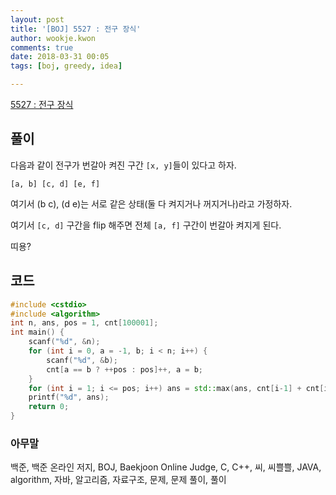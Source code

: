 ```yaml
---
layout: post
title: '[BOJ] 5527 : 전구 장식'
author: wookje.kwon
comments: true
date: 2018-03-31 00:05
tags: [boj, greedy, idea]

---
```


[5527 : 전구 장식](https://www.acmicpc.net/problem/5527)

## 풀이

다음과 같이 전구가 번갈아 켜진 구간 `[x, y]`들이 있다고 하자.

`[a, b] [c, d] [e, f]`

여기서 (b c), (d e)는 서로 같은 상태(둘 다 켜지거나 꺼지거나)라고 가정하자.

여기서 `[c, d]` 구간을 flip 해주면 전체 `[a, f]` 구간이 번갈아 켜지게 된다.

띠용?

## 코드

```cpp
#include <cstdio>
#include <algorithm>
int n, ans, pos = 1, cnt[100001];
int main() {
	scanf("%d", &n);
	for (int i = 0, a = -1, b; i < n; i++) {
		scanf("%d", &b);
		cnt[a == b ? ++pos : pos]++, a = b;
	}
	for (int i = 1; i <= pos; i++) ans = std::max(ans, cnt[i-1] + cnt[i] + cnt[i+1]);
	printf("%d", ans);
	return 0;
}
```

### 아무말  
백준, 백준 온라인 저지, BOJ, Baekjoon Online Judge, C, C++, 씨, 씨쁠쁠, JAVA, algorithm, 자바, 알고리즘, 자료구조, 문제, 문제 풀이, 풀이
